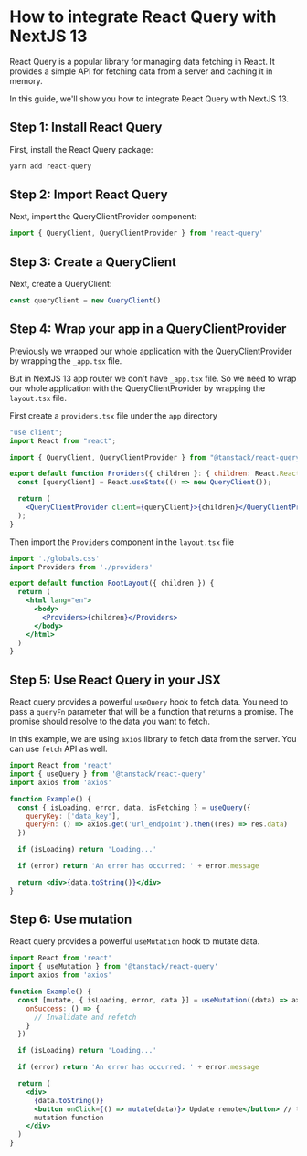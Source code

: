 # How to integrate React Query with NextJS 13

React Query is a popular library for managing data fetching in React. It provides a simple API for fetching data from a server and caching it in memory.

In this guide, we'll show you how to integrate React Query with NextJS 13.

## Step 1: Install React Query

First, install the React Query package:

```sh
yarn add react-query
```

## Step 2: Import React Query

Next, import the QueryClientProvider component:

```jsx
import { QueryClient, QueryClientProvider } from 'react-query'
```

## Step 3: Create a QueryClient

Next, create a QueryClient:

```jsx
const queryClient = new QueryClient()
```

## Step 4: Wrap your app in a QueryClientProvider

Previously we wrapped our whole application with the QueryClientProvider by wrapping the `_app.tsx` file.

But in NextJS 13 app router we don't have `_app.tsx` file. So we need to wrap our whole application with the QueryClientProvider by wrapping the `layout.tsx` file.

First create a `providers.tsx` file under the `app` directory

```jsx
"use client";
import React from "react";

import { QueryClient, QueryClientProvider } from "@tanstack/react-query";

export default function Providers({ children }: { children: React.ReactNode }) {
  const [queryClient] = React.useState(() => new QueryClient());

  return (
    <QueryClientProvider client={queryClient}>{children}</QueryClientProvider>
  );
}
```

Then import the `Providers` component in the `layout.tsx` file

```jsx
import './globals.css'
import Providers from './providers'

export default function RootLayout({ children }) {
  return (
    <html lang="en">
      <body>
        <Providers>{children}</Providers>
      </body>
    </html>
  )
}
```

## Step 5: Use React Query in your JSX

React query provides a powerful `useQuery` hook to fetch data. You need to pass a `queryFn` parameter that will be a function that returns a promise. The promise should resolve to the data you want to fetch.

In this example, we are using `axios` library to fetch data from the server. You can use `fetch` API as well.

```jsx
import React from 'react'
import { useQuery } from '@tanstack/react-query'
import axios from 'axios'

function Example() {
  const { isLoading, error, data, isFetching } = useQuery({
    queryKey: ['data_key'],
    queryFn: () => axios.get('url_endpoint').then((res) => res.data)
  })

  if (isLoading) return 'Loading...'

  if (error) return 'An error has occurred: ' + error.message

  return <div>{data.toString()}</div>
}
```

## Step 6: Use mutation

React query provides a powerful `useMutation` hook to mutate data.

```jsx
import React from 'react'
import { useMutation } from '@tanstack/react-query'
import axios from 'axios'

function Example() {
  const [mutate, { isLoading, error, data }] = useMutation((data) => axios.post('url_endpoint', data), {
    onSuccess: () => {
      // Invalidate and refetch
    }
  })

  if (isLoading) return 'Loading...'

  if (error) return 'An error has occurred: ' + error.message

  return (
    <div>
      {data.toString()}
      <button onClick={() => mutate(data)}> Update remote</button> // the data is a parameter that will be passed to the
      mutation function
    </div>
  )
}
```
